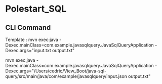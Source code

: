 # Polestart_SQL

## CLI Command
Template : 
mvn exec:java -Dexec.mainClass=com.example.javasqlquery.JavaSqlQueryApplication -Dexec.args="input.txt output.txt"

mvn exec:java -Dexec.mainClass=com.example.javasqlquery.JavaSqlQueryApplication -Dexec.args="/Users/cedric/View_Boot/java-sql-query/src/main/java/com/example/javasqlquery/input.json output.txt"